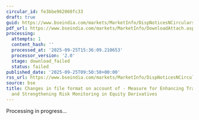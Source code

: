 ```yaml
---
circular_id: fe3bbe962060fc33
draft: true
guid: https://www.bseindia.com/markets/MarketInfo/DispNoticesNCirculars.aspx?Noticeid={35AF568B-7C4D-4A9D-9AF0-25E6BEAA3676}&noticeno=20250925-8&dt=09/25/2025&icount=8&totcount=59&flag=0
pdf_url: https://www.bseindia.com/markets/MarketInfo/DownloadAttach.aspx?id=20250925-8&attachedId=
processing:
  attempts: 1
  content_hash: ''
  processed_at: '2025-09-25T15:36:09.210653'
  processor_version: '2.0'
  stage: download_failed
  status: failed
published_date: '2025-09-25T09:50:50+00:00'
rss_url: https://www.bseindia.com/markets/MarketInfo/DispNoticesNCirculars.aspx?Noticeid={35AF568B-7C4D-4A9D-9AF0-25E6BEAA3676}&noticeno=20250925-8&dt=09/25/2025&icount=8&totcount=59&flag=0
source: bse
title: Changes in file format on account of - Measure for Enhancing Trading Convenience
  and Strengthening Risk Monitoring in Equity Derivatives
---
```


Processing in progress...